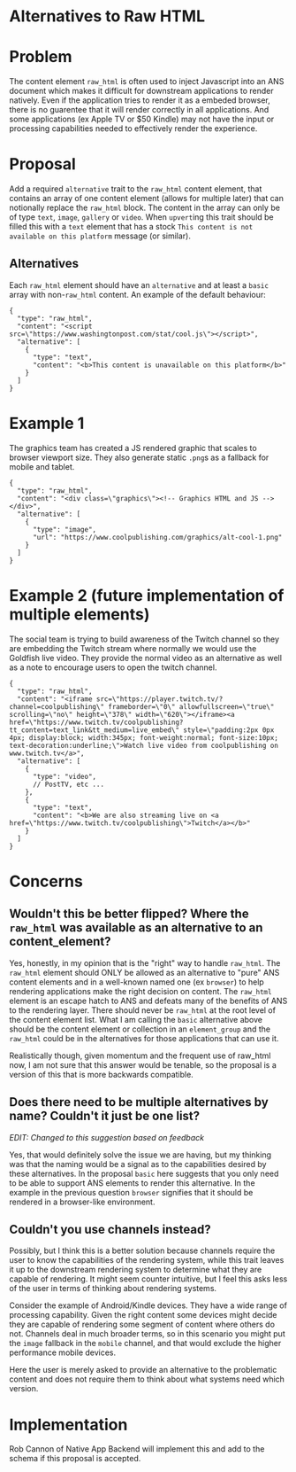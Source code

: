 # Alternatives to Raw HTML

# Problem

The content element `raw_html` is often used to inject Javascript into an ANS document which makes it difficult for downstream applications to render natively. Even if the application tries to render it as a embeded browser, there is no guarentee that it will render correctly in all applications. And some applications (ex Apple TV or $50 Kindle) may not have the input or processing capabilities needed to effectively render the experience.

# Proposal

Add a required `alternative` trait to the `raw_html` content element, that contains an array of one content element (allows for multiple later) that can notionally replace the `raw_html` block. The content in the array can only be of type `text`, `image`, `gallery` or `video`. When `upvert`ing this trait should be filled this with a `text` element that has a stock `This content is not available on this platform` message (or similar).

## Alternatives

Each `raw_html` element should have an `alternative` and at least a `basic` array with non-`raw_html` content. An example of the default behaviour:

```
{
  "type": "raw_html",
  "content": "<script src=\"https://www.washingtonpost.com/stat/cool.js\"></script>",
  "alternative": [
    {
      "type": "text",
      "content": "<b>This content is unavailable on this platform</b>"
    }
  ]
}
```

# Example 1

The graphics team has created a JS rendered graphic that scales to browser viewport size. They also generate static `.png`s as a fallback for mobile and tablet.

```
{
  "type": "raw_html",
  "content": "<div class=\"graphics\"><!-- Graphics HTML and JS --></div>",
  "alternative": [
    {
      "type": "image",
      "url": "https://www.coolpublishing.com/graphics/alt-cool-1.png"
    }
  ]
}
```

# Example 2 (future implementation of multiple elements)

The social team is trying to build awareness of the Twitch channel so they are embedding the Twitch stream where normally we would use the Goldfish live video. They provide the normal video as an alternative as well as a note to encourage users to open the twitch channel.

```
{
  "type": "raw_html",
  "content": "<iframe src=\"https://player.twitch.tv/?channel=coolpublishing\" frameborder=\"0\" allowfullscreen=\"true\" scrolling=\"no\" height=\"378\" width=\"620\"></iframe><a href=\"https://www.twitch.tv/coolpublishing?tt_content=text_link&tt_medium=live_embed\" style=\"padding:2px 0px 4px; display:block; width:345px; font-weight:normal; font-size:10px; text-decoration:underline;\">Watch live video from coolpublishing on www.twitch.tv</a>",
  "alternative": [
    {
      "type": "video",
      // PostTV, etc ...
    },
    {
      "type": "text",
      "content": "<b>We are also streaming live on <a href=\"https://www.twitch.tv/coolpublishing\">Twitch</a></b>"
    }
  ]
}
```

# Concerns

## Wouldn't this be better flipped? Where the `raw_html` was available as an alternative to an content_element? 

Yes, honestly, in my opinion that is the "right" way to handle `raw_html`. The `raw_html` element should ONLY be allowed as an alternative to "pure" ANS content elements and in a well-known named one (ex `browser`) to help rendering applications make the right decision on content. The `raw_html` element is an escape hatch to ANS and defeats many of the benefits of ANS to the rendering layer. There should never be `raw_html` at the root level of the content element list. What I am calling the `basic` alternative above should be the content element or collection in an `element_group` and the `raw_html` could be in the alternatives for those applications that can use it. 

Realistically though, given momentum and the frequent use of raw_html now, I am not sure that this answer would be tenable, so the proposal is a version of this that is more backwards compatible.

## Does there need to be multiple alternatives by name? Couldn't it just be one list?

_EDIT: Changed to this suggestion based on feedback_

Yes, that would definitely solve the issue we are having, but my thinking was that the naming would be a signal as to the capabilities desired by these alternatives. In the proposal `basic` here suggests that you only need to be able to support ANS elements to render this alternative. In the example in the previous question `browser` signifies that it should be rendered in a browser-like environment.

## Couldn't you use channels instead?

Possibly, but I think this is a better solution because channels require the user to know the capabilities of the rendering system, while this trait leaves it up to the downstream rendering system to determine what they are capable of rendering. It might seem counter intuitive, but I feel this asks less of the user in terms of thinking about rendering systems. 

Consider the example of Android/Kindle devices. They have a wide range of processing capability. Given the right content some devices might decide they are capable of rendering some segment of content where others do not. Channels deal in much broader terms, so in this scenario you might put the `image` fallback in the `mobile` channel, and that would exclude the higher performance mobile devices.

Here the user is merely asked to provide an alternative to the problematic content and does not require them to think about what systems need which version.

# Implementation

Rob Cannon of Native App Backend will implement this and add to the schema if this proposal is accepted.